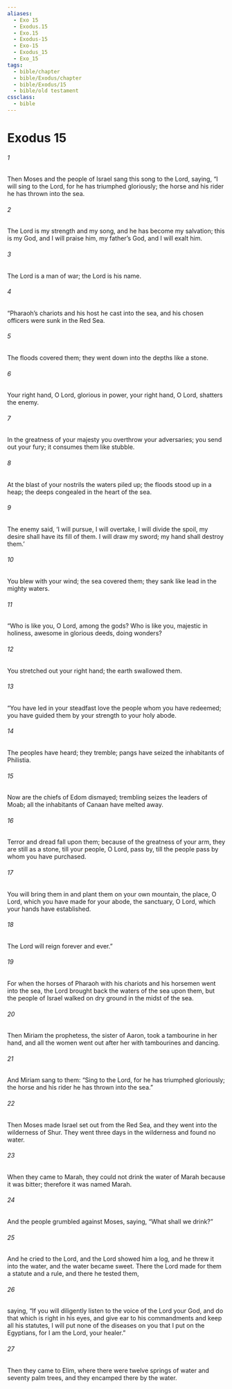 ```yaml
---
aliases:
  - Exo 15
  - Exodus.15
  - Exo.15
  - Exodus-15
  - Exo-15
  - Exodus_15
  - Exo_15
tags:
  - bible/chapter
  - bible/Exodus/chapter
  - bible/Exodus/15
  - bible/old testament
cssclass:
  - bible
---
```


# Exodus 15

###### 1
Then Moses and the people of Israel sang this song to the Lord, saying,   “I will sing to the Lord, for he has triumphed gloriously; the horse and his rider he has thrown into the sea.
###### 2
The Lord is my strength and my song, and he has become my salvation; this is my God, and I will praise him,   my father’s God, and I will exalt him.
###### 3
The Lord is a man of war;   the Lord is his name.
###### 4
“Pharaoh’s chariots and his host he cast into the sea, and his chosen officers were sunk in the Red Sea.
###### 5
The floods covered them; they went down into the depths like a stone.
###### 6
Your right hand, O Lord, glorious in power, your right hand, O Lord, shatters the enemy.
###### 7
In the greatness of your majesty you overthrow your adversaries; you send out your fury; it consumes them like stubble.
###### 8
At the blast of your nostrils the waters piled up; the floods stood up in a heap; the deeps congealed in the heart of the sea.
###### 9
The enemy said, ‘I will pursue, I will overtake, I will divide the spoil, my desire shall have its fill of them. I will draw my sword; my hand shall destroy them.’
###### 10
You blew with your wind; the sea covered them; they sank like lead in the mighty waters.
###### 11
“Who is like you, O Lord, among the gods? Who is like you, majestic in holiness, awesome in glorious deeds, doing wonders?
###### 12
You stretched out your right hand; the earth swallowed them.
###### 13
“You have led in your steadfast love the people whom you have redeemed; you have guided them by your strength to your holy abode.
###### 14
The peoples have heard; they tremble; pangs have seized the inhabitants of Philistia.
###### 15
Now are the chiefs of Edom dismayed; trembling seizes the leaders of Moab;   all the inhabitants of Canaan have melted away.
###### 16
Terror and dread fall upon them; because of the greatness of your arm, they are still as a stone, till your people, O Lord, pass by, till the people pass by whom you have purchased.
###### 17
You will bring them in and plant them on your own mountain, the place, O Lord, which you have made for your abode,   the sanctuary, O Lord, which your hands have established.
###### 18
The Lord will reign forever and ever.”
###### 19
For when the horses of Pharaoh with his chariots and his horsemen went into the sea, the Lord brought back the waters of the sea upon them, but the people of Israel walked on dry ground in the midst of the sea.
###### 20
Then Miriam the prophetess, the sister of Aaron, took a tambourine in her hand, and all the women went out after her with tambourines and dancing.
###### 21
And Miriam sang to them:   “Sing to the Lord, for he has triumphed gloriously; the horse and his rider he has thrown into the sea.”
###### 22
Then Moses made Israel set out from the Red Sea, and they went into the wilderness of Shur. They went three days in the wilderness and found no water.
###### 23
When they came to Marah, they could not drink the water of Marah because it was bitter; therefore it was named Marah.
###### 24
And the people grumbled against Moses, saying, “What shall we drink?”
###### 25
And he cried to the Lord, and the Lord showed him a log, and he threw it into the water, and the water became sweet. There the Lord made for them a statute and a rule, and there he tested them,
###### 26
saying, “If you will diligently listen to the voice of the Lord your God, and do that which is right in his eyes, and give ear to his commandments and keep all his statutes, I will put none of the diseases on you that I put on the Egyptians, for I am the Lord, your healer.”
###### 27
Then they came to Elim, where there were twelve springs of water and seventy palm trees, and they encamped there by the water.


